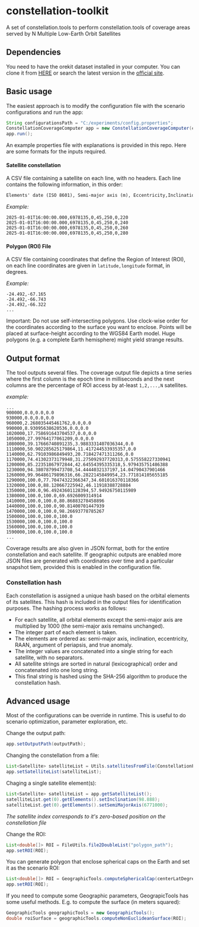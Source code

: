 # constellation-toolkit
A set of constellation.tools to perform constellation.tools of coverage areas served by N Multiple Low-Earth Orbit Satellites

## Dependencies

You need to have the orekit dataset installed in your computer. You can clone it from [HERE](https://github.com/santiagohenn/orekit-data.git) or search the latest version in the [official site](https://orekit.org).

## Basic usage

The easiest approach is to modify the configuration file with the scenario configurations and run the app:

```java
String configurationsPath = "C:/experiments/config.properties";
ConstellationCoverageComputer app = new ConstellationCoverageComputer(configurationsPath);
app.run();
```

An example properties file with explanations is provided in this repo. Here are some formats for the inputs required.

#### Satellite constellation

A CSV file containing a satellite on each line, with no headers. Each line contains the following information, in this order:

```tex
Elements' date (ISO 8601), Semi-major axis (m), Eccentricity,Inclination (°),RAAN (°),Arg. of Periapsis (°),True Anomaly (°)
```
_Example:_

```csv
2025-01-01T16:00:00.000,6978135,0,45,250,0,220
2025-01-01T16:00:00.000,6978135,0,45,250,0,240
2025-01-01T16:00:00.000,6978135,0,45,250,0,260
2025-01-01T16:00:00.000,6978135,0,45,250,0,280
```

#### Polygon (ROI) File

A CSV file containing coordinates that define the Region of Interest (ROI), on each line coordinates are given in ```latitude,longitude``` format, in degrees.

_Example:_

```csv
-24.492,-67.165
-24.492,-66.743
-24.492,-66.322
...
```

Important: Do not use self-intersecting polygons. Use clock-wise order for the coordinates according to the surface you want to enclose. Points will be placed at surface-height according to the WGS84 Earth model. Huge polygons (e.g. a complete Earth hemisphere) might yield strange results. 

## Output format

The tool outputs several files. The coverage output file depicts a time series where the first column is the epoch time in milliseconds and the next columns are the percentage of ROI access by at-least ```1,2,...,N``` satellites. 

_example:_

```csv
...
900000,0.0,0.0,0.0
930000,0.0,0.0,0.0
960000,2.268035445461762,0.0,0.0
990000,8.93095638620536,0.0,0.0
1020000,17.758691643704537,0.0,0.0
1050000,27.99764177061209,0.0,0.0
1080000,39.17666740891235,3.9883331407036344,0.0
1110000,50.902285625179864,11.417244533935357,0.0
1140000,62.79103986849493,20.718427471311266,0.0
1170000,74.41302373179948,31.275092937720313,0.575558227330941
1200000,85.22351867972844,42.64554395335318,5.979435751486388
1230000,94.38078799473708,54.4444032137197,14.04790437901466
1260000,99.96486179896316,66.2822145849954,23.771814105655185
1290000,100.0,77.70474322366347,34.601016370118366
1320000,100.0,88.120667225942,46.11918388728884
1350000,100.0,96.49243601128394,57.94926750115989
1380000,100.0,100.0,69.6926009314914
1410000,100.0,100.0,80.86883278458896
1440000,100.0,100.0,90.81400701447939
1470000,100.0,100.0,98.26693778785267
1500000,100.0,100.0,100.0
1530000,100.0,100.0,100.0
1560000,100.0,100.0,100.0
1590000,100.0,100.0,100.0
...
```

Coverage results are also given in JSON format, both for the entire constellation and each satellite. If geographic outputs are enabled more JSON files are generated with coordinates over time and a particular snapshot tiem, provided this is enabled in the configuration file. 

### Constellation hash

Each constellation is assigned a unique hash based on the orbital elements of its satellites. This hash is included in the output files for identification purposes. The hashing process works as follows:

- For each satellite, all orbital elements except the semi-major axis are multiplied by 1000 (the semi-major axis remains unchanged).
- The integer part of each element is taken.
- The elements are ordered as: semi-major axis, inclination, eccentricity, RAAN, argument of periapsis, and true anomaly.
- The integer values are concatenated into a single string for each satellite, with no separators.
- All satellite strings are sorted in natural (lexicographical) order and concatenated into one long string.
- This final string is hashed using the SHA-256 algorithm to produce the constellation hash.



## Advanced usage

Most of the configurations can be override in runtime. This is useful to do scenario optimization, parameter exploration, etc.

Change the output path:

```java
app.setOutputPath(outputPath);
```

Changing the constellation from a file:

```java
List<Satellite> satelliteList = Utils.satellitesFromFile(ConstellationFilePath);
app.setSatelliteList(satelliteList);
```
Chaging a single satellite element(s):

```java
List<Satellite> satelliteList = app.getSatelliteList();
satelliteList.get(0).getElements().setInclination(98.888);
satelliteList.get(0).getElements().setSemiMajorAxis(6771000);
```
_The satellite index corresponds to it's zero-based position on the constellation file_

Change the ROI:

```java
List<double[]> ROI = FileUtils.file2DoubleList("polygon_path");
app.setROI(ROI);
```

You can generate polygon that enclose spherical caps on the Earth and set it as the scenario ROI:

```java
List<double[]> ROI = GeographicTools.computeSphericalCap(centerLatDegrees, centerLonDegrees, roiSphericalRadius, roiSegments);
app.setROI(ROI);
```

If you need to compute some Geographic parameters, GeograpicTools has some useful methods. E.g. to compute the surface (in meters squared):

```java
GeographicTools geographicTools = new GeographicTools();
double roiSurface = geographicTools.computeNonEuclideanSurface(ROI);
```

